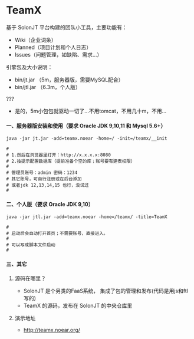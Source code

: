 # TeamX
基于 SolonJT 平台构建的团队小工具，主要功能有：

* Wiki（企业词条）
* Planned（项目计划和个人日志）
* Issues（问题管理，如缺陷、需求...）


引擎包及大小说明：
* bin/jt.jar （5m，服务器版，需要MySQL配合）
* bin/jtl.jar （6.3m，个人版）

???
* 是的，5m小包包就驱动一切了...不用tomcat，不用几十m，不用...

#### 一、服务器版安装和使用（要求 Oracle JDK 9,10,11 和 Mysql 5.6+）

```
java -jar jt.jar -add=teamx.noear -home=/ -init=/teamx/__init

#
# 1.然后在浏览器里打开：http://x.x.x.x:8080
# 2.按提示配置数据库（提前准备个空的库；账号要有建表权限）
#
# 管理员账号：admin 密码：1234
# 其它账号，可自行注册或在后台添加
# 或者jdk 12,13,14,15 也行，没试过
#
```

#### 二、个人版（要求 Oracle JDK 9,10）

```
java -jar jtl.jar -add=teamx.noear -home=/teamx/ -title=TeamX

#
# 启动后会自动打开首页；不需要账号，直接进入。
#
# 可以写成脚本文件启动
#
```

#### 三、其它

1. 源码在哪里？
   * SolonJT 是个另类的FaaS系统， 集成了包的管理和发布(代码是用js和ftl写的)
   * TeamX 的源码，发布在 SolonJT 的中央仓库里

2. 演示地址
   * http://teamx.noear.org/


